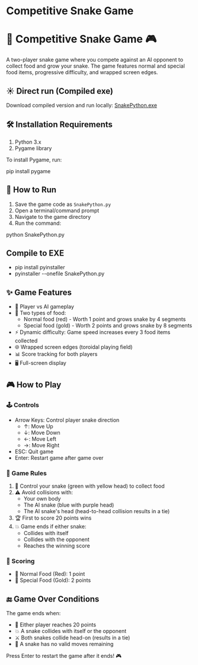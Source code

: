 ﻿# Competitive Snake Game
# 🐍 Competitive Snake Game 🎮

A two-player snake game where you compete against an AI opponent to collect food and grow your snake. The game features normal and special food items, progressive difficulty, and wrapped screen edges.

## ☀️ Direct run (Compiled exe)

Download compiled version and run locally:
[SnakePython.exe](https://github.com/dliedke/SnakePython/blob/master/dist/SnakePython.exe)

## 🛠️ Installation Requirements

1. Python 3.x
2. Pygame library

To install Pygame, run:

pip install pygame

## 🚀 How to Run

1. Save the game code as `SnakePython.py`
2. Open a terminal/command prompt
3. Navigate to the game directory
4. Run the command:

python SnakePython.py

## Compile to EXE

- pip install pyinstaller
- pyinstaller --onefile SnakePython.py

## ✨ Game Features

- 🎯 Player vs AI gameplay
- 🍎 Two types of food:
  - Normal food (red) - Worth 1 point and grows snake by 4 segments
  - Special food (gold) - Worth 2 points and grows snake by 8 segments
- ⚡ Dynamic difficulty: Game speed increases every 3 food items collected
- 🌐 Wrapped screen edges (toroidal playing field)
- 📊 Score tracking for both players
- 🖥️ Full-screen display

## 🎮 How to Play

### 🕹️ Controls
- Arrow Keys: Control player snake direction
  - ↑: Move Up
  - ↓: Move Down
  - ←: Move Left
  - →: Move Right
- ESC: Quit game
- Enter: Restart game after game over

### 📜 Game Rules

1. 🎯 Control your snake (green with yellow head) to collect food
2. ⚠️ Avoid collisions with:
   - Your own body
   - The AI snake (blue with purple head)
   - The AI snake's head (head-to-head collision results in a tie)
3. 🏆 First to score 20 points wins
4. 💥 Game ends if either snake:
   - Collides with itself
   - Collides with the opponent
   - Reaches the winning score

### 💯 Scoring
- 🔴 Normal Food (Red): 1 point
- 🌟 Special Food (Gold): 2 points

## 🔚 Game Over Conditions

The game ends when:
- 🏅 Either player reaches 20 points
- 💥 A snake collides with itself or the opponent
- ⚔️ Both snakes collide head-on (results in a tie)
- 🚫 A snake has no valid moves remaining

Press Enter to restart the game after it ends! 🎮


